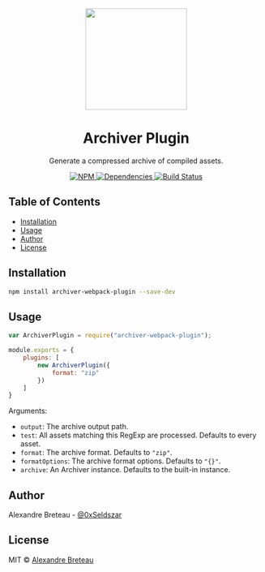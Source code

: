 <div align="center">
  <a href="https://github.com/webpack/webpack">
    <img width="200" src="https://cdn.worldvectorlogo.com/logos/webpack-icon.svg">
  </a>
  <h1>Archiver Plugin</h1>
  <p>Generate a compressed archive of compiled assets.<p>
  <p>
    <a href="https://npmjs.com/package/archiver-webpack-plugin">
      <img alt="NPM" src="https://img.shields.io/npm/v/archiver-webpack-plugin.svg">
    </a>
    <a href="https://david-dm.org/seldszar/archiver-webpack-plugin">
      <img alt="Dependencies" src="https://david-dm.org/seldszar/archiver-webpack-plugin.svg">
    </a>
    <a href="https://travis-ci.org/seldszar/archiver-webpack-plugin">
      <img alt="Build Status" src="https://travis-ci.org/seldszar/archiver-webpack-plugin.svg?branch=master">
    </a>
  </p>
</div>

## Table of Contents

- [Installation](#installation)
- [Usage](#usage)
- [Author](#author)
- [License](#license)

## Installation

```bash
npm install archiver-webpack-plugin --save-dev
```

## Usage

```javascript
var ArchiverPlugin = require("archiver-webpack-plugin");

module.exports = {
	plugins: [
		new ArchiverPlugin({
			format: "zip"
		})
	]
}
```

Arguments:

* `output`: The archive output path.
* `test`: All assets matching this RegExp are processed. Defaults to every asset.
* `format`: The archive format. Defaults to `"zip"`.
* `formatOptions`: The archive format options. Defaults to `"{}"`.
* `archive`: An Archiver instance. Defaults to the built-in instance.

## Author

Alexandre Breteau - [@0xSeldszar](https://twitter.com/0xSeldszar)

## License

MIT © [Alexandre Breteau](https://seldszar.fr)
